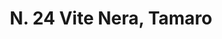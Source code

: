 ---
title: "N. 24 Vite Nera, Tamaro"
permalink: "/edition/plant024/"
plant-name: "N. 24, Tamaro"
plant-number: "024"
plant-xml: "/assets/xml/plant024.xml"
plant-img1: "/assets/img/plant024_verso.jpg"
plant-img2: "/assets/img/plant024.jpg"
plant-title: "N. 24 Vite Nera, Tamaro"
plant-wfo-link: ""
plant-kew-link: ""
plant-taxon-content: ""
layout: single-xml
---